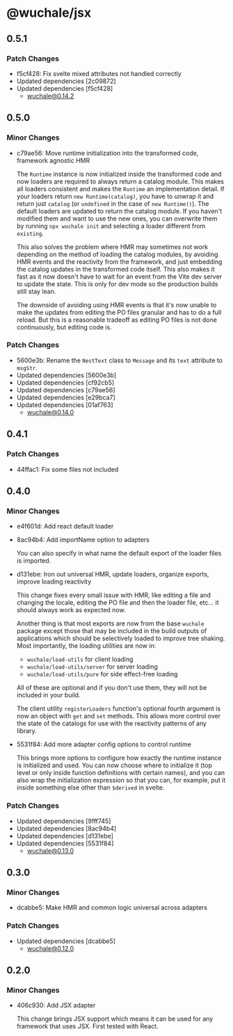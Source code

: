 # @wuchale/jsx

## 0.5.1

### Patch Changes

- f5cf428: Fix svelte mixed attributes not handled correctly
- Updated dependencies [2c09872]
- Updated dependencies [f5cf428]
  - wuchale@0.14.2

## 0.5.0

### Minor Changes

- c79ae56: Move runtime initialization into the transformed code, framework agnostic HMR

  The `Runtime` instance is now initialized inside the transformed code and now
  loaders are required to always return a catalog module. This makes all loaders
  consistent and makes the `Runtime` an implementation detail. If your loaders
  return `new Runtime(catalog)`, you have to unwrap it and return just `catalog`
  (or `undefined` in the case of `new Runtime()`). The default loaders are
  updated to return the catalog module. If you haven't modified them and want to
  use the new ones, you can overwrite them by running `npx wuchale init` and
  selecting a loader different from `existing`.

  This also solves the problem where HMR may sometimes not work depending on the
  method of loading the catalog modules, by avoiding HMR events and the
  reactivity from the framework, and just embedding the catalog updates in the
  transformed code itself. This also makes it fast as it now doesn't have to wait
  for an event from the Vite dev server to update the state. This is only for dev
  mode so the production builds still stay lean.

  The downside of avoiding using HMR events is that it's now unable to make the
  updates from editing the PO files granular and has to do a full reload. But
  this is a reasonable tradeoff as editing PO files is not done continuously, but
  editing code is.

### Patch Changes

- 5600e3b: Rename the `NestText` class to `Message` and its `text` attribute to `msgStr`.
- Updated dependencies [5600e3b]
- Updated dependencies [cf92cb5]
- Updated dependencies [c79ae56]
- Updated dependencies [e29bca7]
- Updated dependencies [01af763]
  - wuchale@0.14.0

## 0.4.1

### Patch Changes

- 44ffac1: Fix some files not included

## 0.4.0

### Minor Changes

- e4f601d: Add react default loader
- 8ac94b4: Add importName option to adapters

  You can also specify in what name the default export of the loader files is imported.

- d131ebe: Iron out universal HMR, update loaders, organize exports, improve loading reactivity

  This change fixes every small issue with HMR, like editing a file and changing the locale,
  editing the PO file and then the loader file, etc... it should always work as expected now.

  Another thing is that most exports are now from the base `wuchale` package
  except those that may be included in the build outputs of applications which
  should be selectively loaded to improve tree shaking. Most importantly, the loading utilities are now in:

  - `wuchale/load-utils` for client loading
  - `wuchale/load-utils/server` for server loading
  - `wuchale/load-utils/pure` for side effect-free loading

  All of these are optional and if you don't use them, they will not be included in your build.

  The client utility `registerLoaders` function's optional fourth argument is now
  an object with `get` and `set` methods. This allows more control over the state
  of the catalogs for use with the reactivity patterns of any library.

- 5531f84: Add more adapter config options to control runtime

  This brings more options to configure how exactly the runtime instance is
  initialized and used. You can now choose where to initialize it (top level or
  only inside function definitions with certain names), and you can also wrap the
  initialization expression so that you can, for example, put it inside something
  else other than `$derived` in svelte.

### Patch Changes

- Updated dependencies [9fff745]
- Updated dependencies [8ac94b4]
- Updated dependencies [d131ebe]
- Updated dependencies [5531f84]
  - wuchale@0.13.0

## 0.3.0

### Minor Changes

- dcabbe5: Make HMR and common logic universal across adapters

### Patch Changes

- Updated dependencies [dcabbe5]
  - wuchale@0.12.0

## 0.2.0

### Minor Changes

- 406c930: Add JSX adapter

  This change brings JSX support which means it can be used for any framework that uses JSX. First tested with React.
